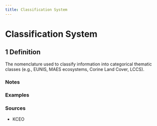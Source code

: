 ```yaml
---
title: Classification System
---
```


# Classification System

## 1 Definition

The nomenclature used to classify information into categorical thematic classes (e.g., EUNIS, MAES ecosystems, Corine Land Cover, LCCS).

### Notes 

### Examples 

### Sources 
- KCEO

